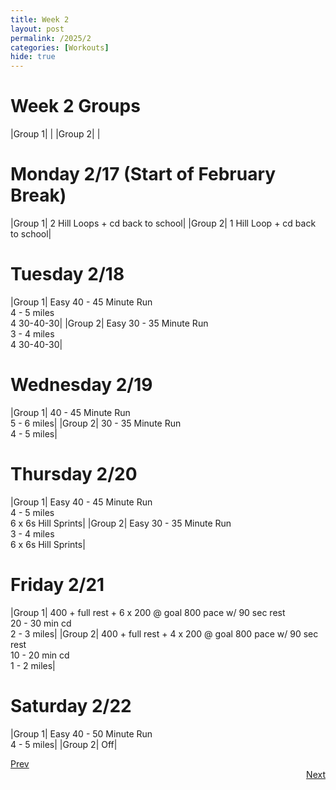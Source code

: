 ```yaml
---
title: Week 2
layout: post
permalink: /2025/2
categories: [Workouts]
hide: true
---
```



# Week 2 Groups

|Group 1| |
|Group 2| |


# Monday 2/17 (Start of February Break)

|Group 1| 2 Hill Loops + cd back to school|
|Group 2| 1 Hill Loop + cd back to school|

# Tuesday 2/18

|Group 1| Easy 40 - 45 Minute Run <br> 4 - 5 miles <br> 4 30-40-30|
|Group 2| Easy 30 - 35 Minute Run <br> 3 - 4 miles <br> 4 30-40-30|

# Wednesday 2/19

|Group 1| 40 - 45 Minute Run <br> 5 - 6 miles|
|Group 2| 30 - 35 Minute Run <br> 4 - 5 miles|

# Thursday 2/20

|Group 1| Easy 40 - 45 Minute Run <br> 4 - 5 miles <br> 6 x 6s Hill Sprints|
|Group 2| Easy 30 - 35 Minute Run <br> 3 - 4 miles <br> 6 x 6s Hill Sprints|

# Friday 2/21

|Group 1| 400 + full rest + 6 x 200 @ goal 800 pace w/ 90 sec rest <br> 20 - 30 min cd <br> 2 - 3 miles|
|Group 2| 400 + full rest + 4 x 200 @ goal 800 pace w/ 90 sec rest <br> 10 - 20 min cd <br> 1 - 2 miles|


# Saturday 2/22

|Group 1| Easy 40 - 50 Minute Run <br> 4 - 5 miles|
|Group 2| Off|


<div style="text-align: left"> <a href="{{site.baseurl}}/2025/1">Prev</a></div> 
<div style="text-align: right"> <a href="{{site.baseurl}}/2025/3">Next</a></div>